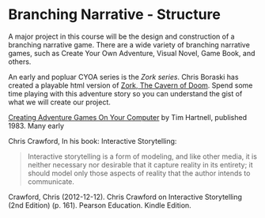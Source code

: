 # Branching Narrative - Structure
A major project in this course will be the design and construction of a branching narrative game.  There are a wide variety of branching narrative games, such as Create Your Own Adventure, Visual Novel, Game Book, and others.

An early and popluar CYOA series is the *Zork series*.  Chris Boraski has created a playable html version of [Zork, The Cavern of Doom](http://boraski.com/zork/index.html). Spend some time playing with this adventure story so you can understand the gist of what we will create our project. 

[Creating Adventure Games On Your Computer](http://www.atariarchives.org/adventure/)
by Tim Hartnell, published 1983.  Many early 


Chris Crawford, In his book: Interactive Storytelling:

>Interactive storytelling is a form of modeling, and like other media, it is neither necessary nor desirable that it capture reality in its entirety; it should model only those aspects of reality that the author intends to communicate.



Crawford, Chris (2012-12-12). Chris Crawford on Interactive Storytelling (2nd Edition) (p. 161). Pearson Education. Kindle Edition. 